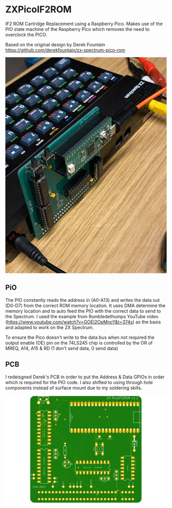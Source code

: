 # ZXPicoIF2ROM
IF2 ROM Cartridge Replacement using a Raspberry Pico. Makes use of the PIO state machine of the Raspberry Pico which removes the need to overclock the PICO.

Based on the original design by Derek Fountain https://github.com/derekfountain/zx-spectrum-pico-rom

![image](./images/prototype.jpg "Prototype")

## PiO

The PIO constantly reads the address in (A0-A13) and writes the data out (D0-D7) from the correct ROM memory location. It uses DMA determine the memory location and to auto feed the PIO with the correct data to send to the Spectrum. I used the example from Rumbledethumps YouTube video (https://www.youtube.com/watch?v=GOEI2OpMncY&t=374s) as the basis and adapted to work on the ZX Spectrum.

To ensure the Pico doesn't write to the data bus when not required the output enable (OE) pin on the 74LS245 chip is controlled by the OR of MREQ, A14, A15 & RD (1 don't send data, 0 send data)

## PCB

I redeisgned Derek's PCB in order to put the Address & Data GPIOs in order which is required for the PIO code. I also shifted to using through hole components instead of surface mount due to my soldering skills. 

![image](./images/picoif2.png "PCB")
